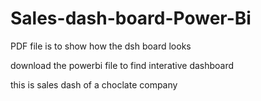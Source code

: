 # Sales-dash-board-Power-Bi

PDF file is to show how the dsh board looks

download the powerbi file to find interative dashboard


this is sales dash of a choclate company
